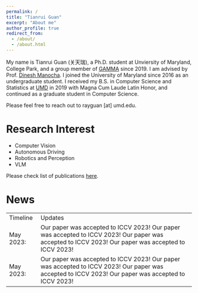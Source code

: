 ```yaml
---
permalink: /
title: "Tianrui Guan"
excerpt: "About me"
author_profile: true
redirect_from: 
  - /about/
  - /about.html
---
```


My name is Tianrui Guan (关天瑞), a Ph.D. student at Unviersity of Maryland, College Park, and a group member of [GAMMA](https://gamma.umd.edu/) since 2019. I am advised by Prof. [Dinesh Manocha](https://www.cs.umd.edu/people/dmanocha).
I joined the University of Maryland since 2016 as an undergraduate student. I received my B.S. in Computer Science and Statistics at [UMD](https://www.cs.umd.edu/) in 2019 with Magna Cum Laude Latin Honor, and continued as a graduate student in Computer Science. 

<!-- Here is my [resume](http://rayguan97.github.io/files/resume.pdf).  -->
Please feel free to reach out to rayguan [at] umd.edu.

Research Interest
======
* Computer Vision
* Autonomous Driving
* Robotics and Perception
* VLM

Please check list of publications [here](http://rayguan97.github.io/publications/).

News
======

<style>
  table#timeline-table td {
    border: none;
  }
</style>
<table id="timeline-table">
  <tbody>
    <tr>
      <td>Timeline</td>
      <td>Updates</td>
    </tr>
    <tr>
      <td>May 2023:</td>
      <td>Our paper was accepted to ICCV 2023! Our paper was accepted to ICCV 2023! Our paper was accepted to ICCV 2023! Our paper was accepted to ICCV 2023!</td>
    </tr>
      <tr>
      <td>May 2023:</td>
      <td>Our paper was accepted to ICCV 2023! Our paper was accepted to ICCV 2023! Our paper was accepted to ICCV 2023! Our paper was accepted to ICCV 2023!</td>
    </tr>
  </tbody>
</table>


<!-- | Timeline  |   Updates   | 
| -----------  | ----------- | 
| May 2023:| Our paper was accepted to ICCV 2023! Our paper was accepted to ICCV 2023! Our paper was accepted to ICCV 2023! Our paper was accepted to ICCV 2023!    |
| May 2023: | Our paper was accepted to ICCV 2023! Our paper was accepted to ICCV 2023! Our paper was accepted to ICCV 2023! Our paper was accepted to ICCV 2023!    |
| May 2023: | Our paper was accepted to ICCV 2023! Our paper was accepted to ICCV 2023! Our paper was accepted to ICCV 2023! Our paper was accepted to ICCV 2023!    |
 -->
